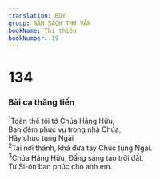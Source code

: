 ```yaml
---
translation: BDY
group: NĂM SÁCH THƠ VĂN
bookName: Thi thiên 
bookNumber: 19
---
```


<div class="title"><h1>134</h1><h3>Bài ca thăng tiến</h3></div>
<span class="verse thi_134_1"><sup>1</sup>Toàn thể tôi tớ Chúa Hằng Hữu,<br/>Ban đêm phục vụ trong nhà Chúa,<br/>Hãy chúc tụng Ngài<br/></span>
<span class="verse thi_134_2"><sup>2</sup>Tại nơi thánh, khá đưa tay Chúc tụng Ngài.<br/></span>
<span class="verse thi_134_3"><sup>3</sup>Chúa Hằng Hữu, Đấng sáng tạo trời đất,<br/>Từ Si-ôn ban phúc cho anh em.</span>
